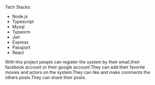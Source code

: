 Tech Stacks:
- Node.js
- Typescript
- Mysql
- Typeorm
- Jwt
- Express
- Passport
- React

With this project people can register the system by their email,their facebook account or their google account.They can add their favorite movies and actors on the system.They can like and make comments  the others posts.They can share their posts.
